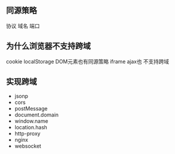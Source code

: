 ## 同源策略
协议 域名 端口

## 为什么浏览器不支持跨域
cookie localStorage
DOM元素也有同源策略 iframe
ajax也 不支持跨域

## 实现跨域
- jsonp
- cors
- postMessage 
- document.domain
- window.name
- location.hash
- http-proxy
- nginx
- websocket